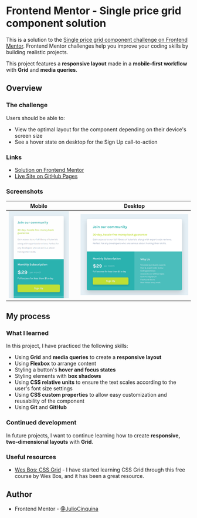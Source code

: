 # Frontend Mentor - Single price grid component solution

This is a solution to the [Single price grid component challenge on Frontend Mentor](https://www.frontendmentor.io/challenges/single-price-grid-component-5ce41129d0ff452fec5abbbc). Frontend Mentor challenges help you improve your coding skills by building realistic projects.

This project features a **responsive layout** made in a **mobile-first workflow** with **Grid** and **media queries**.

## Overview

### The challenge

Users should be able to:

- View the optimal layout for the component depending on their device's screen size
- See a hover state on desktop for the Sign Up call-to-action

### Links

- [Solution on Frontend Mentor]()
- [Live Site on GitHub Pages]()

### Screenshots

|                                Mobile                                 |     |                                 Desktop                                 |
| :-------------------------------------------------------------------: | :-: | :---------------------------------------------------------------------: |
| ![Mobile layout of the solution](./screenshots/screenshot-mobile.gif) |     | ![Desktop layout of the solution](./screenshots/screenshot-desktop.png) |

## My process

### What I learned

In this project, I have practiced the following skills:

- Using **Grid** and **media queries** to create a **responsive layout**
- Using **Flexbox** to arrange content
- Styling a button's **hover and focus states**
- Styling elements with **box shadows**
- Using **CSS relative units** to ensure the text scales according to the user's font size settings
- Using **CSS custom properties** to allow easy customization and reusability of the component
- Using **Git** and **GitHub**

### Continued development

In future projects, I want to continue learning how to create **responsive, two-dimensional layouts** with **Grid**.

### Useful resources

- [Wes Bos: CSS Grid](https://cssgrid.io/) - I have started learning CSS Grid through this free course by Wes Bos, and it has been a great resource.

## Author

- Frontend Mentor - [@JulioCinquina](https://www.frontendmentor.io/profile/JulioCinquina)
